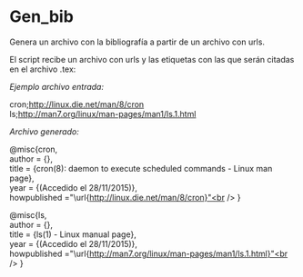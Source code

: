 # Gen_bib
Genera un archivo con la bibliografía a partir de un archivo con urls.

El script recibe un archivo con urls y las etiquetas con las que serán citadas en el archivo .tex:

*Ejemplo archivo entrada:* 

cron;http://linux.die.net/man/8/cron<br />
ls;http://man7.org/linux/man-pages/man1/ls.1.html

*Archivo generado:*

@misc{cron,<br />
	author = {},<br />
	title = {cron(8): daemon to execute scheduled commands - Linux man page},<br />
	year = {(Accedido el 28/11/2015)}, <br />
	howpublished ="\url{http://linux.die.net/man/8/cron}"<br />
} <br />

@misc{ls,<br />
	author = {},<br />
	title = {ls(1) - Linux manual page},<br />
	year = {(Accedido el 28/11/2015)}, <br />
	howpublished ="\url{http://man7.org/linux/man-pages/man1/ls.1.html}"<br />
} <br />
